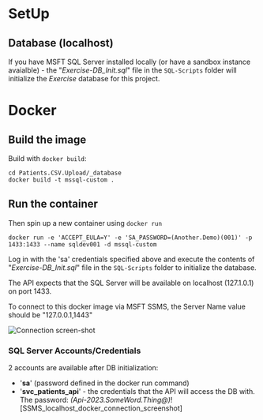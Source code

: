 # SetUp


## Database (localhost)

If you have MSFT SQL Server installed locally (or have a sandbox instance avaialble) - the "_Exercise-DB_Init.sql_" file in the `SQL-Scripts` folder will initialize the _Exercise_ database for this project.

# Docker
## Build the image 
Build with `docker build`:
```
cd Patients.CSV.Upload/_database
docker build -t mssql-custom .
```

## Run the container

Then spin up a new container using `docker run`
```
docker run -e 'ACCEPT_EULA=Y' -e 'SA_PASSWORD=(Another.Demo)(001)' -p 1433:1433 --name sqldev001 -d mssql-custom
```

Log in with the 'sa' credentials specified above and execute the contents of "_Exercise-DB_Init.sql_" file in the `SQL-Scripts` folder to initialize the database.

The API expects that the SQL Server will be available on localhost (127.1.0.1) on port 1433.

To connect to this docker image via MSFT SSMS, the Server Name value should be "127.0.0.1,1443"

![Connection screen-shot](https://github.com/brianackley001/Patients.CSV.Upload/assets/143237421/ccafdc2e-c49a-4573-82b3-30b410c52275)

### SQL Server Accounts/Credentials
2 accounts are available after DB initialization:
- '**sa**' (password defined in the docker run command)
- '**svc_patients_api**' - the credentials that the API will access the  DB with.  The password: _(Api-2023.SomeWord.Thing@)_![SSMS_localhost_docker_connection_screenshot]
